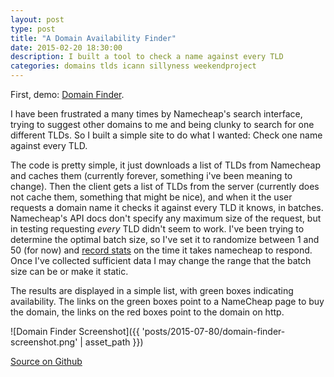 ```yaml
---
layout: post
type: post
title: "A Domain Availability Finder"
date: 2015-02-20 18:30:00
description: I built a tool to check a name against every TLD
categories: domains tlds icann sillyness weekendproject
---
```


First, demo: [Domain Finder](https://domainfinder.finn.io/).

I have been frustrated a many times by Namecheap's search interface, trying to suggest other
domains to me and being clunky to search for one different TLDs. So I built a simple site to do
what I wanted: Check one name against every TLD.

The code is pretty simple, it just downloads a list of TLDs from Namecheap and caches them
(currently forever, something i've been meaning to change). Then the client gets a list of TLDs from
the server (currently does not cache them, something that might be nice), and when it the user requests
a domain name it checks it against every TLD it knows, in batches. Namecheap's API docs don't specify
any maximum size of the request, but in testing requesting *every* TLD didn't seem to work. I've been
trying to determine the optimal batch size, so I've set it to randomize between 1 and 50 (for now)
and [record stats](https://domainfinder.finn.io/stats) on the time it takes namecheap to respond.
Once I've collected sufficient data I may change the range that the batch size can be or make it
static.

The results are displayed in a simple list, with green boxes indicating availability. The links on
the green boxes point to a NameCheap page to buy the domain, the links on the red boxes point to
the domain on http.

![Domain Finder Screenshot]({{ 'posts/2015-07-80/domain-finder-screenshot.png' | asset_path }})

[Source on Github](https://github.com/thefinn93/domain-availability)
